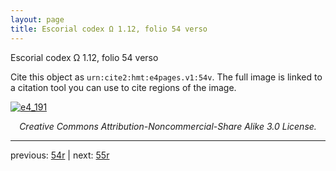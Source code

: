 ```yaml
---
layout: page
title: Escorial codex Ω 1.12, folio 54 verso
---
```


Escorial codex Ω 1.12, folio 54 verso

Cite this object as `urn:cite2:hmt:e4pages.v1:54v`.  The full image is linked to a citation tool you can use to cite regions of the image.

[![e4_191](http://www.homermultitext.org/iipsrv?IIIF=/project/homer/pyramidal/deepzoom/hmt/e4img/2017a/e4_191.tif/full/800,/0/default.jpg)](http://www.homermultitext.org/ict2/?urn=urn:cite2:hmt:e4img.2017a:e4_191) 

<p style="text-align: center; font-style: italic;">Creative Commons Attribution-Noncommercial-Share Alike 3.0 License.</p>

---

previous: [54r](../54r/) | next: [55r](../55r/)